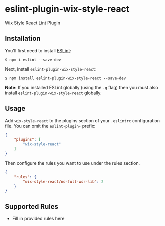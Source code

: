 # eslint-plugin-wix-style-react

Wix Style React Lint Plugin

## Installation

You'll first need to install [ESLint](http://eslint.org):

```
$ npm i eslint --save-dev
```

Next, install `eslint-plugin-wix-style-react`:

```
$ npm install eslint-plugin-wix-style-react --save-dev
```

**Note:** If you installed ESLint globally (using the `-g` flag) then you must also install `eslint-plugin-wix-style-react` globally.

## Usage

Add `wix-style-react` to the plugins section of your `.eslintrc` configuration file. You can omit the `eslint-plugin-` prefix:

```json
{
    "plugins": [
        "wix-style-react"
    ]
}
```


Then configure the rules you want to use under the rules section.

```json
{
    "rules": {
        "wix-style-react/no-full-wsr-lib": 2
    }
}
```

## Supported Rules

* Fill in provided rules here






